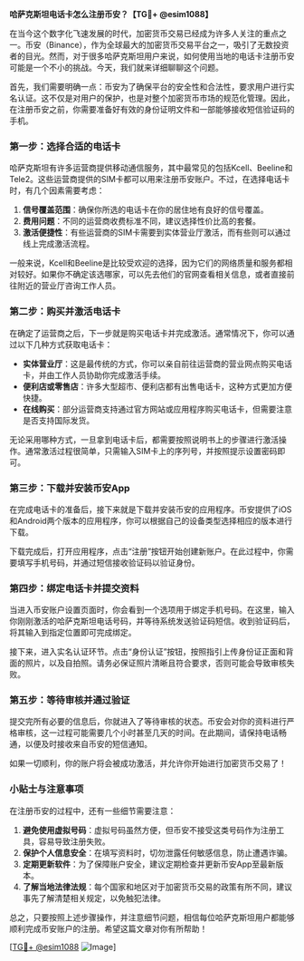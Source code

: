 **哈萨克斯坦电话卡怎么注册币安？【TG💪+ @esim1088】**

在当今这个数字化飞速发展的时代，加密货币交易已经成为许多人关注的重点之一。币安（Binance），作为全球最大的加密货币交易平台之一，吸引了无数投资者的目光。然而，对于很多哈萨克斯坦用户来说，如何使用当地的电话卡注册币安可能是一个不小的挑战。今天，我们就来详细聊聊这个问题。

首先，我们需要明确一点：币安为了确保平台的安全性和合法性，要求用户进行实名认证。这不仅是对用户的保护，也是对整个加密货币市场的规范化管理。因此，在注册币安之前，你需要准备好有效的身份证明文件和一部能够接收短信验证码的手机。

### **第一步：选择合适的电话卡**

哈萨克斯坦有许多运营商提供移动通信服务，其中最常见的包括Kcell、Beeline和Tele2。这些运营商提供的SIM卡都可以用来注册币安账户。不过，在选择电话卡时，有几个因素需要考虑：

1. **信号覆盖范围**：确保你所选的电话卡在你的居住地有良好的信号覆盖。
2. **费用问题**：不同的运营商收费标准不同，建议选择性价比高的套餐。
3. **激活便捷性**：有些运营商的SIM卡需要到实体营业厅激活，而有些则可以通过线上完成激活流程。

一般来说，Kcell和Beeline是比较受欢迎的选择，因为它们的网络质量和服务都相对较好。如果你不确定该选哪家，可以先去他们的官网查看相关信息，或者直接前往附近的营业厅咨询工作人员。

### **第二步：购买并激活电话卡**

在确定了运营商之后，下一步就是购买电话卡并完成激活。通常情况下，你可以通过以下几种方式获取电话卡：

- **实体营业厅**：这是最传统的方式，你可以亲自前往运营商的营业网点购买电话卡，并由工作人员协助你完成激活手续。
- **便利店或零售店**：许多大型超市、便利店都有出售电话卡，这种方式更加方便快捷。
- **在线购买**：部分运营商支持通过官方网站或应用程序购买电话卡，但需要注意是否支持国际发货。

无论采用哪种方式，一旦拿到电话卡后，都需要按照说明书上的步骤进行激活操作。通常激活过程很简单，只需输入SIM卡上的序列号，并按照提示设置密码即可。

### **第三步：下载并安装币安App**

在完成电话卡的准备后，接下来就是下载并安装币安的应用程序。币安提供了iOS和Android两个版本的应用程序，你可以根据自己的设备类型选择相应的版本进行下载。

下载完成后，打开应用程序，点击“注册”按钮开始创建新账户。在此过程中，你需要填写手机号码，并通过短信接收验证码以验证身份。

### **第四步：绑定电话卡并提交资料**

当进入币安账户设置页面时，你会看到一个选项用于绑定手机号码。在这里，输入你刚刚激活的哈萨克斯坦电话号码，并等待系统发送验证码短信。收到验证码后，将其输入到指定位置即可完成绑定。

接下来，进入实名认证环节。点击“身份认证”按钮，按照指引上传身份证正面和背面的照片，以及自拍照。请务必保证照片清晰且符合要求，否则可能会导致审核失败。

### **第五步：等待审核并通过验证**

提交完所有必要的信息后，你就进入了等待审核的状态。币安会对你的资料进行严格审核，这一过程可能需要几个小时甚至几天的时间。在此期间，请保持电话畅通，以便及时接收来自币安的短信通知。

如果一切顺利，你的账户将会被成功激活，并允许你开始进行加密货币交易了！

### **小贴士与注意事项**

在注册币安的过程中，还有一些细节需要注意：

1. **避免使用虚拟号码**：虚拟号码虽然方便，但币安不接受这类号码作为注册工具，容易导致注册失败。
2. **保护个人信息安全**：在填写资料时，切勿泄露任何敏感信息，防止遭遇诈骗。
3. **定期更新软件**：为了保障账户安全，建议定期检查并更新币安App至最新版本。
4. **了解当地法律法规**：每个国家和地区对于加密货币交易的政策有所不同，建议事先了解清楚相关规定，以免触犯法律。

总之，只要按照上述步骤操作，并注意细节问题，相信每位哈萨克斯坦用户都能够顺利完成币安账户的注册。希望这篇文章对你有所帮助！

[[TG💪+ @esim1088](https://t.me/s/esim1088) ![Image](https://i.postimg.cc/4NQfJmqS/Snipaste-2025-05-13-00-14-12.png)]